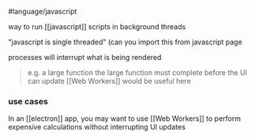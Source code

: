 #language/javascript

way to run [[javascript]] scripts in background threads

"javascript is single threaded" (can you import this from javascript page

processes will interrupt what is being rendered

> e.g. a large function
> 	the large function must complete before the UI can update
> 	[[Web Workers]] would be useful here

### use cases
In an [[electron]] app, you may want to use [[Web Workers]] to perform expensive calculations without interrupting UI updates